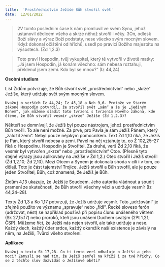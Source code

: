 ```yaml
---
title:  'Prostřednictvím Ježíše Bůh stvořil svět'
date:  12/01/2022
---
```


> <p></p>
> 2V tomto posledním čase k nám promluvil ve svém Synu, jehož ustanovil dědicem všeho a skrze něhož stvořil i věky. 3On, odlesk Boží slávy a výraz Boží podstaty, nese všecko svým mocným slovem. Když dokonal očištění od hříchů, usedl po pravici Božího majestátu na výsostech. (Žd 1,2.3)

> <p></p>
> Toto praví Hospodin, tvůj vykupitel, který tě vytvořil v životě matky: „Já jsem Hospodin, já konám všechno: sám nebesa roztahuji, překlenul jsem zemi. Kdo byl se mnou?“ (Iz 44,24)

**Osobní studium**

List Židům potvrzuje, že Bůh stvořil svět „prostřednictvím“ nebo „skrze“ Ježíše, který udržuje svět svým mocným slovem.

`Uvažuj o verších Iz 44,24; Iz 45,18 a Neh 9,6. Protože ve Starém zákoně Hospodin potvrdil, že stvořil svět „sám“ a že je „jediným Bohem“, jak můžeme sladit toto tvrzení s tvrzením Nového zákona, kde čteme, že Bůh stvořil vesmír „skrze“ Ježíše (Žd 1,2.3)?`

Někteří se domnívají, že Ježíš byl pouze nástrojem, jehož prostřednictvím Bůh tvořil. To ale není možné. Za prvé, pro Pavla je sám Ježíš Pánem, který „založil zemi“. Nebyl pouze nějakým pomocníkem. Text Žd 1,10 říká, že Ježíš je Pán, který stvořil nebesa a zemi. Pavel na něj vztahuje to, co Ž 102,25–27 říká o Hospodinu. Hospodin je Stvořitel. Za druhé, verš Žd 2,10 říká, že vesmír byl vytvořen „skrze“ nebo „prostřednictvím“ Otce. (Přesně tyto stejné výrazy jsou aplikovány na Ježíše v Žd 1,2.) Otec stvořil i Ježíš stvořil (Žd 1,2.10; Žd 2,10). Mezi Otcem a Synem je dokonalá shoda v cíli i v tom, co dělají. Toto je část tajemství Trojice. Ježíš stvořil a Bůh stvořil, ale je pouze jeden Stvořitel, Bůh, což znamená, že Ježíš je Bůh.

Židům 4,13 ukazuje, že Ježíš je Soudcem. Jeho autorita vládnout a soudit pramení ze skutečnosti, že Bůh stvořil všechny věci a udržuje vesmír (Iz 44,24–28).

Texty Žd 1,3 a Ko 1,17 potvrzují, že Ježíš udržuje vesmír. Toto „udržování“ je zřejmě použito ve významu „spravuje“ nebo „řídí“. Řecké sloveso ferón (udržovat, nést) se například používá při popisu člunu unášeného větrem (Sk 27,15.17) nebo proroků, kteří jsou unášeni Duchem svatým (2Pt 1,21; ČSP). Můžeme říct, že Ježíš nás nejen stvořil, ale také udržuje a nese. Každý dech, každý úder srdce, každý okamžik naší existence je závislý na něm, na Ježíši, Tvůrci všeho stvoření.

**Aplikace**

`Uvažuj o textu Sk 17,28. Co ti tento verš odhaluje o Ježíši a jeho moci? Zamysli se nad tím, že Ježíš zemřel na kříži i za tvé hříchy. Co se z těchto slov dozvídáš o Ježíšově oběti?`